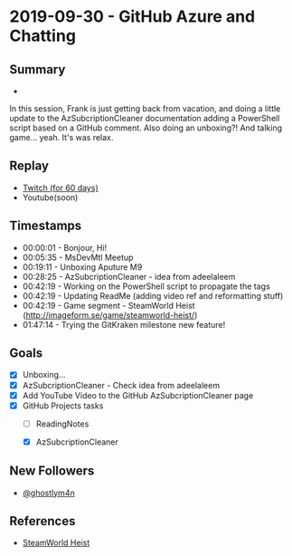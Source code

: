 
# 2019-09-30 - GitHub Azure and Chatting

## Summary
-

In this session, Frank is just getting back from vacation, and doing a little update to the AzSubcriptionCleaner documentation adding a PowerShell script based on a GitHub comment. Also doing an unboxing?! And talking game... yeah. It's was relax.

## Replay


- [Twitch (for 60 days)](https://www.twitch.tv/videos/488568062)
- Youtube(soon)


## Timestamps


- 00:00:01 - Bonjour, Hi!
- 00:05:35 - MsDevMtl Meetup
- 00:19:11 - Unboxing Aputure M9
- 00:28:25 - AzSubcriptionCleaner - idea from adeelaleem
- 00:42:19 - Working on the PowerShell script to propagate the tags
- 00:42:19 - Updating ReadMe (adding video ref and reformatting stuff)
- 00:42:19 - Game segment - SteamWorld Heist (http://imageform.se/game/steamworld-heist/)
- 01:47:14 - Trying the GitKraken milestone new feature!

Goals
-----

- [X] Unboxing...
- [X] AzSubcriptionCleaner - Check idea from adeelaleem  
- [X] Add YouTube Video to the GitHub AzSubcriptionCleaner page
- [X] GitHub Projects tasks
    - [ ] ReadingNotes  
    - [X] AzSubcriptionCleaner  


New Followers
-------------

- [@ghostlym4n](https://www.twitch.tv/ghostlym4n)



References
----------

- [SteamWorld Heist](http://imageform.se/game/steamworld-heist/)